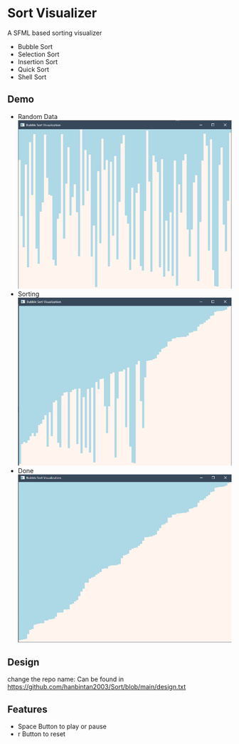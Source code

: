 
# Sort Visualizer
A SFML based sorting visualizer

* Bubble Sort
* Selection Sort
* Insertion Sort
* Quick Sort
* Shell Sort


## Demo
* Random Data
  <br>
  ![gamePlay.png](./image/beforeSort.PNG)
* Sorting
  <br>
  ![gamePlay.png](./image/sorting.PNG)
* Done
  <br>
  ![gamePlay.png](./image/afterSort.PNG)


## Design
change the repo name:
Can be found in https://github.com/hanbintan2003/Sort/blob/main/design.txt


## Features

- Space Button to play or pause
- r Button to reset
